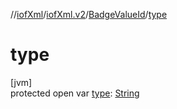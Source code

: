 //[iofXml](../../../index.md)/[iofXml.v2](../index.md)/[BadgeValueId](index.md)/[type](type.md)

# type

[jvm]\
protected open var [type](type.md): [String](https://docs.oracle.com/javase/8/docs/api/java/lang/String.html)

